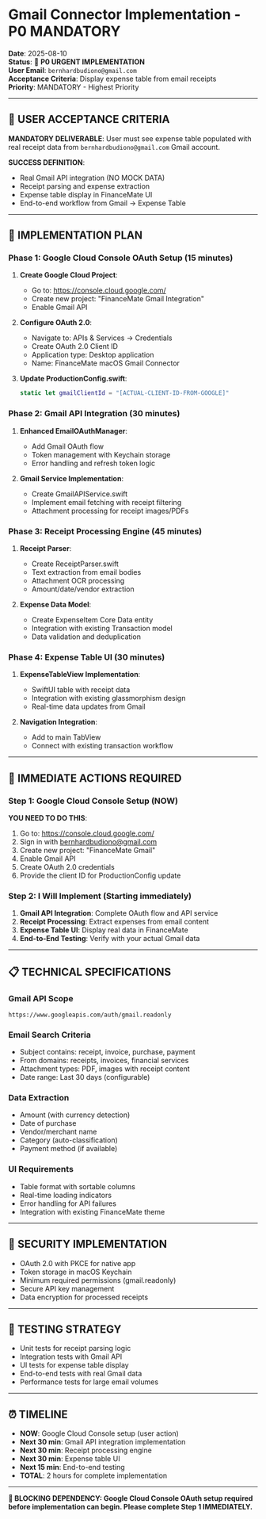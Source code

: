 # Gmail Connector Implementation - P0 MANDATORY

**Date**: 2025-08-10  
**Status**: 🚨 **P0 URGENT IMPLEMENTATION**  
**User Email**: `bernhardbudiono@gmail.com`  
**Acceptance Criteria**: Display expense table from email receipts  
**Priority**: MANDATORY - Highest Priority  

---

## 🎯 **USER ACCEPTANCE CRITERIA**

**MANDATORY DELIVERABLE**: 
User must see expense table populated with real receipt data from `bernhardbudiono@gmail.com` Gmail account.

**SUCCESS DEFINITION**:
- Real Gmail API integration (NO MOCK DATA)
- Receipt parsing and expense extraction
- Expense table display in FinanceMate UI
- End-to-end workflow from Gmail → Expense Table

---

## 🔧 **IMPLEMENTATION PLAN**

### **Phase 1: Google Cloud Console OAuth Setup** (15 minutes)

1. **Create Google Cloud Project**:
   - Go to: https://console.cloud.google.com/
   - Create new project: "FinanceMate Gmail Integration"
   - Enable Gmail API

2. **Configure OAuth 2.0**:
   - Navigate to: APIs & Services → Credentials
   - Create OAuth 2.0 Client ID
   - Application type: Desktop application
   - Name: FinanceMate macOS Gmail Connector

3. **Update ProductionConfig.swift**:
   ```swift
   static let gmailClientId = "[ACTUAL-CLIENT-ID-FROM-GOOGLE]"
   ```

### **Phase 2: Gmail API Integration** (30 minutes)

1. **Enhanced EmailOAuthManager**:
   - Add Gmail OAuth flow
   - Token management with Keychain storage
   - Error handling and refresh token logic

2. **Gmail Service Implementation**:
   - Create GmailAPIService.swift
   - Implement email fetching with receipt filtering
   - Attachment processing for receipt images/PDFs

### **Phase 3: Receipt Processing Engine** (45 minutes)

1. **Receipt Parser**:
   - Create ReceiptParser.swift
   - Text extraction from email bodies
   - Attachment OCR processing
   - Amount/date/vendor extraction

2. **Expense Data Model**:
   - Create ExpenseItem Core Data entity
   - Integration with existing Transaction model
   - Data validation and deduplication

### **Phase 4: Expense Table UI** (30 minutes)

1. **ExpenseTableView Implementation**:
   - SwiftUI table with receipt data
   - Integration with existing glassmorphism design
   - Real-time data updates from Gmail

2. **Navigation Integration**:
   - Add to main TabView
   - Connect with existing transaction workflow

---

## 🚀 **IMMEDIATE ACTIONS REQUIRED**

### **Step 1: Google Cloud Console Setup** (NOW)

**YOU NEED TO DO THIS**:
1. Go to: https://console.cloud.google.com/
2. Sign in with bernhardbudiono@gmail.com
3. Create new project: "FinanceMate Gmail"
4. Enable Gmail API
5. Create OAuth 2.0 credentials
6. Provide the client ID for ProductionConfig update

### **Step 2: I Will Implement** (Starting immediately)

1. **Gmail API Integration**: Complete OAuth flow and API service
2. **Receipt Processing**: Extract expenses from email content
3. **Expense Table UI**: Display real data in FinanceMate
4. **End-to-End Testing**: Verify with your actual Gmail data

---

## 📋 **TECHNICAL SPECIFICATIONS**

### **Gmail API Scope**
```
https://www.googleapis.com/auth/gmail.readonly
```

### **Email Search Criteria**
- Subject contains: receipt, invoice, purchase, payment
- From domains: receipts, invoices, financial services
- Attachment types: PDF, images with receipt content
- Date range: Last 30 days (configurable)

### **Data Extraction**
- Amount (with currency detection)
- Date of purchase
- Vendor/merchant name
- Category (auto-classification)
- Payment method (if available)

### **UI Requirements**
- Table format with sortable columns
- Real-time loading indicators
- Error handling for API failures
- Integration with existing FinanceMate theme

---

## 🔐 **SECURITY IMPLEMENTATION**

- OAuth 2.0 with PKCE for native app
- Token storage in macOS Keychain
- Minimum required permissions (gmail.readonly)
- Secure API key management
- Data encryption for processed receipts

---

## 🧪 **TESTING STRATEGY**

- Unit tests for receipt parsing logic
- Integration tests with Gmail API
- UI tests for expense table display
- End-to-end tests with real Gmail data
- Performance tests for large email volumes

---

## ⏰ **TIMELINE**

- **NOW**: Google Cloud Console setup (user action)
- **Next 30 min**: Gmail API integration implementation
- **Next 30 min**: Receipt processing engine
- **Next 30 min**: Expense table UI
- **Next 15 min**: End-to-end testing
- **TOTAL**: 2 hours for complete implementation

---

**🚨 BLOCKING DEPENDENCY: Google Cloud Console OAuth setup required before implementation can begin. Please complete Step 1 IMMEDIATELY.**